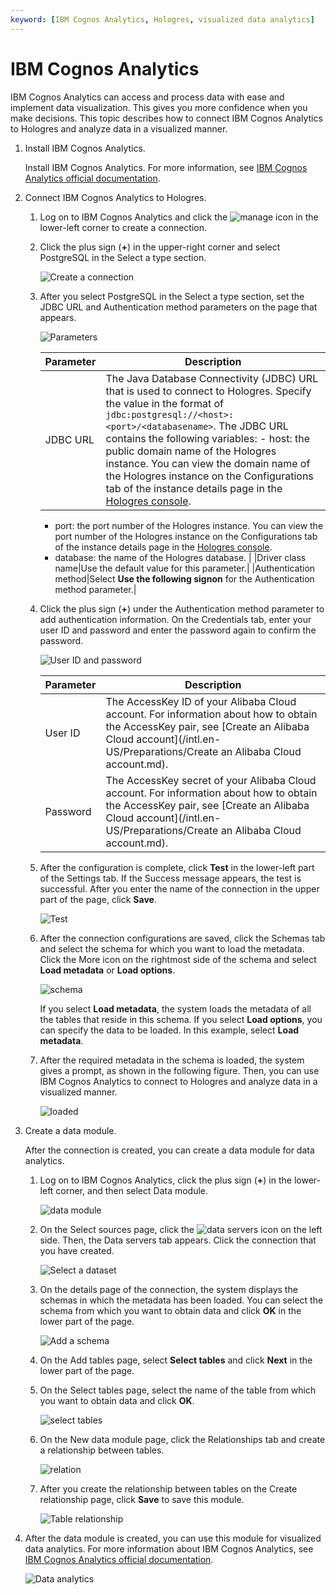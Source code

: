 ```yaml
---
keyword: [IBM Cognos Analytics, Hologres, visualized data analytics]
---
```


# IBM Cognos Analytics

IBM Cognos Analytics can access and process data with ease and implement data visualization. This gives you more confidence when you make decisions. This topic describes how to connect IBM Cognos Analytics to Hologres and analyze data in a visualized manner.

1.  Install IBM Cognos Analytics.

    Install IBM Cognos Analytics. For more information, see [IBM Cognos Analytics official documentation](https://www.ibm.com/docs/en/cognos-analytics/11.0.0?topic=started-getting-in-cognos-analytics).

2.  Connect IBM Cognos Analytics to Hologres.

    1.  Log on to IBM Cognos Analytics and click the ![manage](https://static-aliyun-doc.oss-accelerate.aliyuncs.com/assets/img/en-US/1848890261/p264923.png) icon in the lower-left corner to create a connection.

    2.  Click the plus sign \(**+**\) in the upper-right corner and select PostgreSQL in the Select a type section.

        ![Create a connection](https://static-aliyun-doc.oss-accelerate.aliyuncs.com/assets/img/en-US/1848890261/p264945.png)

    3.  After you select PostgreSQL in the Select a type section, set the JDBC URL and Authentication method parameters on the page that appears.

        ![Parameters](https://static-aliyun-doc.oss-accelerate.aliyuncs.com/assets/img/en-US/2848890261/p264959.png)

        |Parameter|Description|
        |---------|-----------|
        |JDBC URL|The Java Database Connectivity \(JDBC\) URL that is used to connect to Hologres. Specify the value in the format of `jdbc:postgresql://<host>:<port>/<databasename>`. The JDBC URL contains the following variables:        -   host: the public domain name of the Hologres instance. You can view the domain name of the Hologres instance on the Configurations tab of the instance details page in the [Hologres console](https://hologram.console.aliyun.com/#/instance).
        -   port: the port number of the Hologres instance. You can view the port number of the Hologres instance on the Configurations tab of the instance details page in the [Hologres console](https://hologram.console.aliyun.com/#/instance).
        -   database: the name of the Hologres database. |
        |Driver class name|Use the default value for this parameter.|
        |Authentication method|Select **Use the following signon** for the Authentication method parameter.|

    4.  Click the plus sign \(**+**\) under the Authentication method parameter to add authentication information. On the Credentials tab, enter your user ID and password and enter the password again to confirm the password.

        ![User ID and password](https://static-aliyun-doc.oss-accelerate.aliyuncs.com/assets/img/en-US/2848890261/p264997.png)

        |Parameter|Description|
        |---------|-----------|
        |User ID|The AccessKey ID of your Alibaba Cloud account. For information about how to obtain the AccessKey pair, see [Create an Alibaba Cloud account](/intl.en-US/Preparations/Create an Alibaba Cloud account.md).|
        |Password|The AccessKey secret of your Alibaba Cloud account. For information about how to obtain the AccessKey pair, see [Create an Alibaba Cloud account](/intl.en-US/Preparations/Create an Alibaba Cloud account.md).|

    5.  After the configuration is complete, click **Test** in the lower-left part of the Settings tab. If the Success message appears, the test is successful. After you enter the name of the connection in the upper part of the page, click **Save**.

        ![Test](https://static-aliyun-doc.oss-accelerate.aliyuncs.com/assets/img/en-US/2848890261/p265001.png)

    6.  After the connection configurations are saved, click the Schemas tab and select the schema for which you want to load the metadata. Click the More icon on the rightmost side of the schema and select **Load metadata** or **Load options**.

        ![schema](https://static-aliyun-doc.oss-accelerate.aliyuncs.com/assets/img/en-US/2848890261/p265009.png)

        If you select **Load metadata**, the system loads the metadata of all the tables that reside in this schema. If you select **Load options**, you can specify the data to be loaded. In this example, select **Load metadata**.

    7.  After the required metadata in the schema is loaded, the system gives a prompt, as shown in the following figure. Then, you can use IBM Cognos Analytics to connect to Hologres and analyze data in a visualized manner.

        ![loaded](https://static-aliyun-doc.oss-accelerate.aliyuncs.com/assets/img/en-US/2848890261/p265014.png)

3.  Create a data module.

    After the connection is created, you can create a data module for data analytics.

    1.  Log on to IBM Cognos Analytics, click the plus sign \(**+**\) in the lower-left corner, and then select Data module.

        ![data module](https://static-aliyun-doc.oss-accelerate.aliyuncs.com/assets/img/en-US/2848890261/p265216.png)

    2.  On the Select sources page, click the ![data servers](../images/p265217.png) icon on the left side. Then, the Data servers tab appears. Click the connection that you have created.

        ![Select a dataset](https://static-aliyun-doc.oss-accelerate.aliyuncs.com/assets/img/en-US/2848890261/p265220.png)

    3.  On the details page of the connection, the system displays the schemas in which the metadata has been loaded. You can select the schema from which you want to obtain data and click **OK** in the lower part of the page.

        ![Add a schema](https://static-aliyun-doc.oss-accelerate.aliyuncs.com/assets/img/en-US/2848890261/p265221.png)

    4.  On the Add tables page, select **Select tables** and click **Next** in the lower part of the page.

    5.  On the Select tables page, select the name of the table from which you want to obtain data and click **OK**.

        ![select tables](https://static-aliyun-doc.oss-accelerate.aliyuncs.com/assets/img/en-US/2848890261/p265230.png)

    6.  On the New data module page, click the Relationships tab and create a relationship between tables.

        ![relation](https://static-aliyun-doc.oss-accelerate.aliyuncs.com/assets/img/en-US/2848890261/p265246.png)

    7.  After you create the relationship between tables on the Create relationship page, click **Save** to save this module.

        ![Table relationship](https://static-aliyun-doc.oss-accelerate.aliyuncs.com/assets/img/en-US/2848890261/p265271.png)

4.  After the data module is created, you can use this module for visualized data analytics. For more information about IBM Cognos Analytics, see [IBM Cognos Analytics official documentation](https://www.ibm.com/docs/en/cognos-analytics/11.0.0).

    ![Data analytics](https://static-aliyun-doc.oss-accelerate.aliyuncs.com/assets/img/en-US/2848890261/p265278.png)


